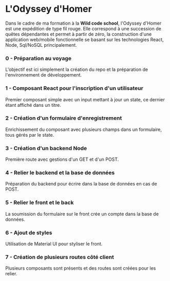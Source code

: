 # L'Odyssey d'Homer

Dans le cadre de ma formation à la **Wild code school**, l'Odyssey d'Homer est une expédition de type fil rouge. Elle correspond à une succession de quêtes dépendantes et permet à partir de zéro, la construction d'une application web/mobile fonctionnelle se basant sur les technologies React, Node, Sql/NoSQL principalement.

### 0 - Préparation au voyage

L'objectif est ici simplement la création du repo et la préparation de l'environnement de développement.

### 1 - Composant React pour l'inscription d'un utilisateur

Premier composant simple avec un input mettant à jour un state, ce dernier étant affiché dans un titre.

### 2 - Création d'un formulaire d'enregistrement

Enrichissement du composant avec plusieurs champs dans un formulaire, tous gérés par le state.

### 3 - Création d'un backend Node

Première route avec gestions d'un GET et d'un POST.

### 4 - Relier le backend et la base de données

Préparation du backend pour écrire dans la base de données en cas de POST.

### 5 - Relier le front et le back

La soumission du formulaire sur le front crée un compte dans la base de données.

### 6 - Ajout de styles

Utilisation de Material UI pour styliser le front.

### 7 - Création de plusieurs routes côté client

Plusieurs composants sont présents et des routes sont créées pour les relier.

